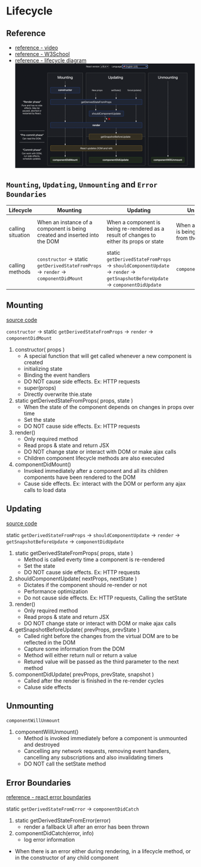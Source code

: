 
# Lifecycle

## Reference

- [reference - video](https://youtu.be/DyPkojd1fas)
- [reference - W3School](https://www.w3schools.com/react/react_lifecycle.asp#:~:text=Each%20component%20in%20React%20has,Mounting%2C%20Updating%2C%20and%20Unmounting.)
- [reference - lifecycle diagram](https://projects.wojtekmaj.pl/react-lifecycle-methods-diagram/)
![picture - react-lifecycle-diagram](../src/assets/react-lifecycle-diagram.png)

## `Mounting`, `Updating`, `Unmounting` and `Error Boundaries`

| Lifecycle | Mounting | Updating | Unmounting | Error Handling |
| --- | --- | --- | --- | --- |
| calling situation | When an instance of a component is being created and inserted into the DOM | When a component is being re-rendered as a result of changes to either its props or state | When a component is being removed from the DOM | When there is an error during rendering, in a lifecycle method, or in the constructor of any child component |
| calling methods | `constructor` -> static `getDerivedStateFromProps` -> `render` -> `componentDidMount` | static `getDerivedStateFromProps` -> `shouldComponentUpdate` -> `render` -> `getSnapshotBeforeUpdate` -> `componentDidUpdate` | `componentWillUnmount` | static `getDerivedStateFromError` -> `componentDidCatch`

## Mounting
[source code](../src/pages/Lifecycle/Mounting.js)

`constructor` -> static `getDerivedStateFromProps` -> `render` -> `componentDidMount`
1. constructor( props )
    - A special function that will get called whenever a new component is created
    - initializing state
    - Binding the event handlers
    - DO NOT cause side effects. Ex: HTTP requests
    - super(props)
    - Directly overwrite thie.state
2. static getDerivedStateFromProps( props, state )
    - When the state of the component depends on changes in props over time
    - Set the state
    - DO NOT cause side effects. Ex: HTTP requests
3. render()
    - Only required method
    - Read props & state and return JSX
    - DO NOT change state or interact with DOM or make ajax calls
    - Children component lifecycle methods are also executed
4. componentDidMount()
    - Invoked immediately after a component and all its children components have been rendered to the DOM
    - Cause side effects. Ex: interact with the DOM or perform any ajax calls to load data

## Updating
[source code](../src/pages/Lifecycle/Updating.js)

static `getDerivedStateFromProps` -> `shouldComponentUpdate` -> `render` -> `getSnapshotBeforeUpdate` -> `componentDidUpdate`
1. static getDerivedStateFromProps( props, state )
    - Method is called everty time a component is re-rendered
    - Set the state
    - DO NOT cause side effects. Ex: HTTP requests
2. shouldComponentUpdate( nextProps, nextState )
    - Dictates if the component should re-render or not
    - Performance optimization
    - Do not cause side effects. Ex: HTTP requests, Calling the setState
3. render()
    - Only required method
    - Read props & state and return JSX
    - DO NOT change state or interact with DOM or make ajax calls
4. getSnapshotBeforeUpdate( prevProps, prevState )
    - Called right before the changes from the virtual DOM are to be reflected in the DOM
    - Capture some information from the DOM
    - Method will either return null or return a value
    - Retured value will be passed as the third parameter to the next method
5. componentDidUpdate( prevProps, prevState, snapshot )
    - Called after the render is finished in the re-render cycles
    - Caluse side effects

## Unmounting
`componentWillUnmount`
1. componentWillUnmount()
    - Method is invoked immediately before a component is unmounted and destroyed
    - Cancelling any network requests, removing event handlers, cancelling any subscriptions and also invalidating timers
    - DO NOT call the setState method

## Error Boundaries
[reference - react error boundaries](https://reactjs.org/docs/error-boundaries.html)

static `getDerivedStateFromError` -> `componentDidCatch`
1. static getDerivedStateFromError(error)
    - render a fallback UI after an error has been thrown
2. componentDidCatch(error, info)
    - log error information

- When there is an error either during rendering, in a lifecycle method, or in the constructor of any child component
